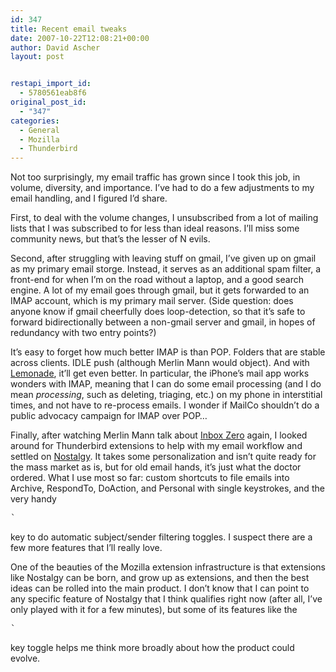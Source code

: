 ```yaml
---
id: 347
title: Recent email tweaks
date: 2007-10-22T12:08:21+00:00
author: David Ascher
layout: post


restapi_import_id:
  - 5780561eab8f6
original_post_id:
  - "347"
categories:
  - General
  - Mozilla
  - Thunderbird
---
```

Not too surprisingly, my email traffic has grown since I took this job, in volume, diversity, and importance. I&#8217;ve had to do a few adjustments to my email handling, and I figured I&#8217;d share.

First, to deal with the volume changes, I unsubscribed from a lot of mailing lists that I was subscribed to for less than ideal reasons. I&#8217;ll miss some community news, but that&#8217;s the lesser of N evils.

Second, after struggling with leaving stuff on gmail, I&#8217;ve given up on gmail as my primary email storge. Instead, it serves as an additional spam filter, a front-end for when I&#8217;m on the road without a laptop, and a good search engine. A lot of my email goes through gmail, but it gets forwarded to an IMAP account, which is my primary mail server. (Side question: does anyone know if gmail cheerfully does loop-detection, so that it&#8217;s safe to forward bidirectionally between a non-gmail server and gmail, in hopes of redundancy with two entry points?)

It&#8217;s easy to forget how much better IMAP is than POP. Folders that are stable across clients. IDLE push (although Merlin Mann would object). And with [Lemonade](http://www.lemonadeformobiles.com/), it&#8217;ll get even better. In particular, the iPhone&#8217;s mail app works wonders with IMAP, meaning that I can do some email processing (and I do mean _processing_, such as deleting, triaging, etc.) on my phone in interstitial times, and not have to re-process emails. I wonder if MailCo shouldn&#8217;t do a public advocacy campaign for IMAP over POP&#8230;

Finally, after watching Merlin Mann talk about [Inbox Zero](http://www.43folders.com/izero) again, I looked around for Thunderbird extensions to help with my email workflow and settled on [Nostalgy](https://addons.mozilla.org/en-US/thunderbird/addon/2487). It takes some personalization and isn&#8217;t quite ready for the mass market as is, but for old email hands, it&#8217;s just what the doctor ordered. What I use most so far: custom shortcuts to file emails into Archive, RespondTo, DoAction, and Personal with single keystrokes, and the very handy 

<pre>`</pre>

key to do automatic subject/sender filtering toggles. I suspect there are a few more features that I&#8217;ll really love.

One of the beauties of the Mozilla extension infrastructure is that extensions like Nostalgy can be born, and grow up as extensions, and then the best ideas can be rolled into the main product. I don&#8217;t know that I can point to any specific feature of Nostalgy that I think qualifies right now (after all, I&#8217;ve only played with it for a few minutes), but some of its features like the 

<pre>`</pre>

key toggle helps me think more broadly about how the product could evolve.